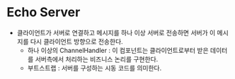# Echo Server

- 클라이언트가 서버로 연결하고 메시지를 하나 이상 서버로 전송하면 서버가 이 메시지를 다시 클라이언트 방향으로 전송한다.
  - 하나 이상의 ChannelHandler : 이 컴포넌트는 클라이언트로부터 받은 데이터를 서버측에서 처리하는 비즈니스 논리를 구현한다.
  - 부트스트랩 : 서버를 구성하는 시동 코드를 의미한다.